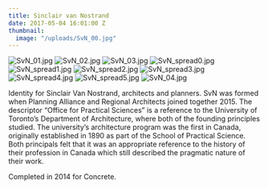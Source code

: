 ```yaml
---
title: Sinclair van Nostrand
date: 2017-05-04 16:01:00 Z
thumbnail:
  image: "/uploads/SvN_00.jpg"
---
```


![SvN_01.jpg](/uploads/SvN_01.jpg)
![SvN_02.jpg](/uploads/SvN_02.jpg)
![SvN_03.jpg](/uploads/SvN_03.jpg)
![SvN_spread0.jpg](/uploads/SvN_spread0.jpg)
![SvN_spread1.jpg](/uploads/SvN_spread1.jpg)
![SvN_spread2.jpg](/uploads/SvN_spread2.jpg)
![SvN_spread3.jpg](/uploads/SvN_spread3.jpg)
![SvN_spread4.jpg](/uploads/SvN_spread4.jpg)
![SvN_spread5.jpg](/uploads/SvN_spread5.jpg)
![SvN_04.jpg](/uploads/SvN_04.jpg)

Identity for Sinclair Van Nostrand, architects and planners. SvN was formed when Planning Alliance and Regional Architects joined together 2015. The descriptor “Office for Practical Sciences” is a reference to the University of Toronto’s Department of Architecture, where both of the founding principles studied. The university’s architecture program was the first in Canada, originally established in 1890 as part of the School of Practical Science. Both principals felt that it was an appropriate reference to the history of their profession in Canada which still described the pragmatic nature of their work. 

Completed in 2014 for Concrete.